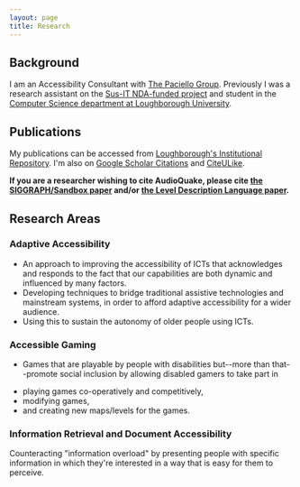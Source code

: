 ```yaml
---
layout: page
title: Research
---
```


## Background

I am an Accessibility Consultant with [The Paciello Group](http://paciellogroup.com/).  Previously I was a research assistant on the [Sus-IT NDA-funded project](http://www.newdynamics.group.shef.ac.uk/sus-it.html) and student in the [Computer Science department at Loughborough University](http://www.cs.lboro.ac.uk/).

## Publications

My publications can be accessed from [Loughborough's Institutional Repository](https://dspace.lboro.ac.uk/dspace-jspui/browse?type=author&value=Atkinson%2C+Matthew+T.).  I'm also on [Google Scholar Citations](http://scholar.google.com/citations?hl=en&user=a3_nU40AAAAJ) and [CiteULike](http://www.citeulike.org/user/matatk).

**If you are a researcher wishing to cite AudioQuake, please cite [the SIGGRAPH/Sandbox paper](http://hdl.handle.net/2134/4431) and/or [the Level Description Language paper](http://hdl.handle.net/2134/4478).**

## Research Areas

### Adaptive Accessibility

 * An approach to improving the accessibility of ICTs that acknowledges and responds to the fact that our capabilities are both dynamic and influenced by many factors.
 * Developing techniques to bridge traditional assistive technologies and mainstream systems, in order to afford adaptive accessibility for a wider audience.
 * Using this to sustain the autonomy of older people using ICTs.

### Accessible Gaming

 * Games that are playable by people with disabilities but--more than that--promote social inclusion by allowing disabled gamers to take part in
  - playing games co-operatively and competitively,
  - modifying games,
  - and creating new maps/levels for the games.

### Information Retrieval and Document Accessibility

Counteracting "information overload" by presenting people with specific information in which they're interested in a way that is easy for them to perceive.
